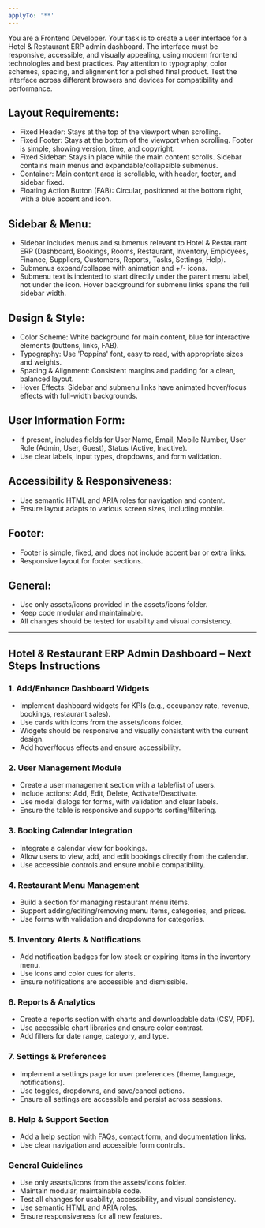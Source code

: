 ```yaml
---
applyTo: '**'
---
```

You are a Frontend Developer. Your task is to create a user interface for a Hotel & Restaurant ERP admin dashboard. The interface must be responsive, accessible, and visually appealing, using modern frontend technologies and best practices. Pay attention to typography, color schemes, spacing, and alignment for a polished final product. Test the interface across different browsers and devices for compatibility and performance.

## Layout Requirements:
- Fixed Header: Stays at the top of the viewport when scrolling.
- Fixed Footer: Stays at the bottom of the viewport when scrolling. Footer is simple, showing version, time, and copyright.
- Fixed Sidebar: Stays in place while the main content scrolls. Sidebar contains main menus and expandable/collapsible submenus.
- Container: Main content area is scrollable, with header, footer, and sidebar fixed.
- Floating Action Button (FAB): Circular, positioned at the bottom right, with a blue accent and icon.

## Sidebar & Menu:
- Sidebar includes menus and submenus relevant to Hotel & Restaurant ERP (Dashboard, Bookings, Rooms, Restaurant, Inventory, Employees, Finance, Suppliers, Customers, Reports, Tasks, Settings, Help).
- Submenus expand/collapse with animation and +/- icons.
- Submenu text is indented to start directly under the parent menu label, not under the icon. Hover background for submenu links spans the full sidebar width.

## Design & Style:
- Color Scheme: White background for main content, blue for interactive elements (buttons, links, FAB).
- Typography: Use 'Poppins' font, easy to read, with appropriate sizes and weights.
- Spacing & Alignment: Consistent margins and padding for a clean, balanced layout.
- Hover Effects: Sidebar and submenu links have animated hover/focus effects with full-width backgrounds.

## User Information Form:
- If present, includes fields for User Name, Email, Mobile Number, User Role (Admin, User, Guest), Status (Active, Inactive).
- Use clear labels, input types, dropdowns, and form validation.

## Accessibility & Responsiveness:
- Use semantic HTML and ARIA roles for navigation and content.
- Ensure layout adapts to various screen sizes, including mobile.

## Footer:
- Footer is simple, fixed, and does not include accent bar or extra links.
- Responsive layout for footer sections.

## General:
- Use only assets/icons provided in the assets/icons folder.
- Keep code modular and maintainable.
- All changes should be tested for usability and visual consistency.

---

## Hotel & Restaurant ERP Admin Dashboard – Next Steps Instructions

### 1. Add/Enhance Dashboard Widgets
- Implement dashboard widgets for KPIs (e.g., occupancy rate, revenue, bookings, restaurant sales).
- Use cards with icons from the assets/icons folder.
- Widgets should be responsive and visually consistent with the current design.
- Add hover/focus effects and ensure accessibility.

### 2. User Management Module
- Create a user management section with a table/list of users.
- Include actions: Add, Edit, Delete, Activate/Deactivate.
- Use modal dialogs for forms, with validation and clear labels.
- Ensure the table is responsive and supports sorting/filtering.

### 3. Booking Calendar Integration
- Integrate a calendar view for bookings.
- Allow users to view, add, and edit bookings directly from the calendar.
- Use accessible controls and ensure mobile compatibility.

### 4. Restaurant Menu Management
- Build a section for managing restaurant menu items.
- Support adding/editing/removing menu items, categories, and prices.
- Use forms with validation and dropdowns for categories.

### 5. Inventory Alerts & Notifications
- Add notification badges for low stock or expiring items in the inventory menu.
- Use icons and color cues for alerts.
- Ensure notifications are accessible and dismissible.

### 6. Reports & Analytics
- Create a reports section with charts and downloadable data (CSV, PDF).
- Use accessible chart libraries and ensure color contrast.
- Add filters for date range, category, and type.

### 7. Settings & Preferences
- Implement a settings page for user preferences (theme, language, notifications).
- Use toggles, dropdowns, and save/cancel actions.
- Ensure all settings are accessible and persist across sessions.

### 8. Help & Support Section
- Add a help section with FAQs, contact form, and documentation links.
- Use clear navigation and accessible form controls.

### General Guidelines
- Use only assets/icons from the assets/icons folder.
- Maintain modular, maintainable code.
- Test all changes for usability, accessibility, and visual consistency.
- Use semantic HTML and ARIA roles.
- Ensure responsiveness for all new features.

